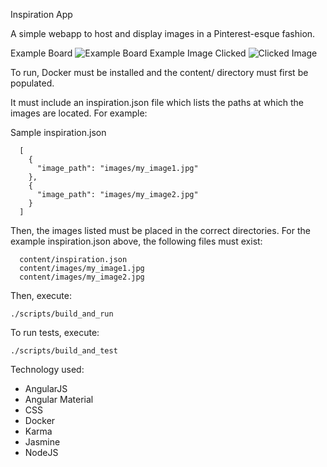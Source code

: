 Inspiration App

A simple webapp to host and display images in a Pinterest-esque fashion.

Example Board
![Example Board](http://i.imgur.com/LKb0UaD.jpg)
Example Image Clicked
![Clicked Image](http://i.imgur.com/VCzj6EY.jpg)

To run, Docker must be installed and the content/ directory must first be populated.

It must include an inspiration.json file which lists the paths at which the images are located.
For example:

Sample inspiration.json
```
  [
    {
      "image_path": "images/my_image1.jpg"
    },
    {
      "image_path": "images/my_image2.jpg"
    }
  ]
```

Then, the images listed must be placed in the correct directories. For the example inspiration.json above, the following files must exist:

```
  content/inspiration.json
  content/images/my_image1.jpg
  content/images/my_image2.jpg
```

Then, execute:

`./scripts/build_and_run`

To run tests, execute:

`./scripts/build_and_test`

Technology used:
  * AngularJS
  * Angular Material
  * CSS
  * Docker
  * Karma
  * Jasmine
  * NodeJS
